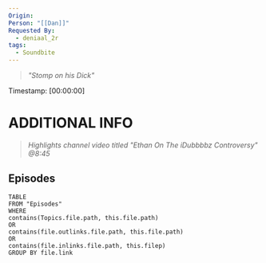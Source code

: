 ```yaml
---
Origin: 
Person: "[[Dan]]"
Requested By:
  - deniaal_2r
tags:
  - Soundbite
---
```

> *"Stomp on his Dick"*

Timestamp: [00:00:00]

# ADDITIONAL INFO

> *Highlights channel video titled "Ethan On The iDubbbbz Controversy" @8:45*

## Episodes
``` dataview
TABLE
FROM "Episodes"
WHERE 
contains(Topics.file.path, this.file.path) 
OR 
contains(file.outlinks.file.path, this.file.path)
OR
contains(file.inlinks.file.path, this.filep)
GROUP BY file.link
```